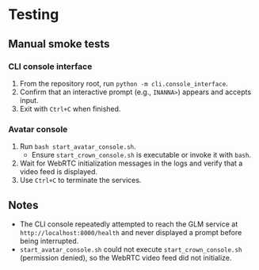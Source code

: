 # Testing

## Manual smoke tests

### CLI console interface
1. From the repository root, run `python -m cli.console_interface`.
2. Confirm that an interactive prompt (e.g., `INANNA>`) appears and accepts input.
3. Exit with `Ctrl+C` when finished.

### Avatar console
1. Run `bash start_avatar_console.sh`.
   - Ensure `start_crown_console.sh` is executable or invoke it with `bash`.
2. Wait for WebRTC initialization messages in the logs and verify that a video feed is displayed.
3. Use `Ctrl+C` to terminate the services.

## Notes
- The CLI console repeatedly attempted to reach the GLM service at `http://localhost:8000/health` and never displayed a prompt before being interrupted.
- `start_avatar_console.sh` could not execute `start_crown_console.sh` (permission denied), so the WebRTC video feed did not initialize.
